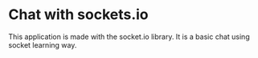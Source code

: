 # Chat with sockets.io
This application is made with the socket.io library.
It is a basic chat using socket learning way.
